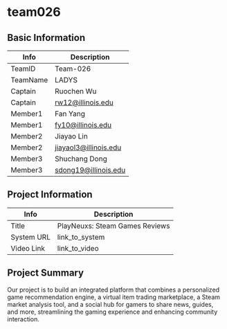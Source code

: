 # team026

## Basic Information

|   Info      |        Description     |
| ----------- | ---------------------- |
| TeamID      |        Team-026        |
| TeamName    |         LADYS          |
| Captain     |       Ruochen Wu       |
| Captain     |  rw12@illinois.edu     |
| Member1     |        Fan Yang        |
| Member1     |   fy10@illinois.edu    |
| Member2     |    Jiayao Lin          |
| Member2     |  jiayaol3@illinois.edu |
| Member3     |    Shuchang Dong       |
| Member3     | sdong19@illinois.edu   |

## Project Information

|   Info      |        Description     |
| ----------- | ---------------------- |
|  Title      |      PlayNeuxs: Steam Games Reviews  |
| System URL  |      link_to_system    |
| Video Link  |      link_to_video     |

## Project Summary
Our project is to build an integrated platform that combines a personalized game recommendation engine, a virtual item trading marketplace, a Steam market analysis tool, and a social hub for gamers to share news, guides, and more, streamlining the gaming experience and enhancing community interaction. 

